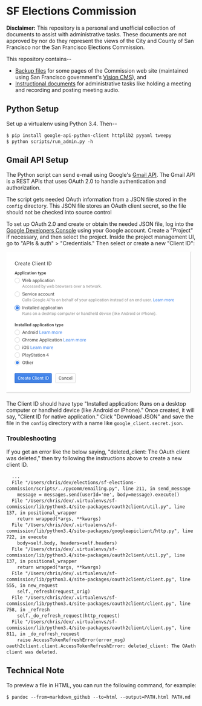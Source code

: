 SF Elections Commission
=======================

**Disclaimer:** This repository is a personal and unofficial collection
of documents to assist with administrative tasks.  These documents are
not approved by nor do they represent the views of the City and County
of San Francisco nor the San Francisco Elections Commission.

This repository contains--

* [Backup files](web) for some pages of the Commission web site (maintained
  using San Francisco government's [Vision CMS][vision_cms]), and
* [Instructional documents](docs/index.md) for administrative tasks like
  holding a meeting and recording and posting meeting audio.


Python Setup
------------

Set up a virtualenv using Python 3.4.  Then--

    $ pip install google-api-python-client httplib2 pyyaml tweepy
    $ python scripts/run_admin.py -h


Gmail API Setup
---------------

The Python script can send e-mail using Google's [Gmail API][gmail_api].
The Gmail API is a REST APIs that uses OAuth 2.0 to handle authentication
and authorization.

The script gets needed OAuth information from a JSON file stored in the
`config` directory.  This JSON file stores an OAuth client secret, so the
file should not be checked into source control

To set up OAuth 2.0 and create or obtain the needed JSON file, log into
the [Google Developers Console][google_dev_console] using your Google
account.  Create a "Project" if necessary, and then select the project.
Inside the project management UI, go to "APIs & auth" > "Credentials."
Then select or create a new "Client ID":

![](docs/images/oauth_create_client_id.png "Create OAuth 2.0 client ID")

The Client ID should have type "Installed application: Runs on a desktop
computer or handheld device (like Android or iPhone)."  Once created, it
will say, "Client ID for native application."  Click "Download JSON"
and save the file in the `config` directory with a name like
`google_client.secret.json`.


### Troubleshooting

If you get an error like the below saying, "deleted_client: The OAuth client
was deleted," then try following the instructions above to create a
new client ID.

      ...
      File "/Users/chris/dev/elections/sf-elections-commission/scripts/../pycomm/emailing.py", line 211, in send_message
        message = messages.send(userId='me', body=message).execute()
      File "/Users/chris/dev/.virtualenvs/sf-commission/lib/python3.4/site-packages/oauth2client/util.py", line 137, in positional_wrapper
        return wrapped(*args, **kwargs)
      File "/Users/chris/dev/.virtualenvs/sf-commission/lib/python3.4/site-packages/googleapiclient/http.py", line 722, in execute
        body=self.body, headers=self.headers)
      File "/Users/chris/dev/.virtualenvs/sf-commission/lib/python3.4/site-packages/oauth2client/util.py", line 137, in positional_wrapper
        return wrapped(*args, **kwargs)
      File "/Users/chris/dev/.virtualenvs/sf-commission/lib/python3.4/site-packages/oauth2client/client.py", line 555, in new_request
        self._refresh(request_orig)
      File "/Users/chris/dev/.virtualenvs/sf-commission/lib/python3.4/site-packages/oauth2client/client.py", line 758, in _refresh
        self._do_refresh_request(http_request)
      File "/Users/chris/dev/.virtualenvs/sf-commission/lib/python3.4/site-packages/oauth2client/client.py", line 811, in _do_refresh_request
        raise AccessTokenRefreshError(error_msg)
    oauth2client.client.AccessTokenRefreshError: deleted_client: The OAuth client was deleted.


Technical Note
--------------

To preview a file in HTML, you can run the following command, for example:

    $ pandoc --from=markdown_github --to=html --output=PATH.html PATH.md


[gmail_api]: https://developers.google.com/gmail/api/
[google_dev_console]: https://console.developers.google.com
[vision_cms]: http://www6.sfgov.org/index.aspx?page=163
